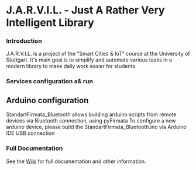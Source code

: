 # J.A.R.V.I.L. - Just A Rather Very Intelligent Library

### Introduction

J.A.R.V.I.L. is a project of the "Smart Cities & IoT" course at the University of Stuttgart. It's main goal is to simplify and automate various tasks in a modern library to make daily work easier for students.

### Services configuration a& run

## Arduino configuration

StandartFirmata_Bluetooth allows building arduino scripts from remote devices via Bluetooth connection, using pyFirmata
To configure a new arduino device, please build the StandartFirmata_Bluetooth.ino via Arduino IDE USB connection

### Full Documentation

See the [Wiki](https://github.com/mario-r99/smart-office/wiki/) for full documentation and other information.

